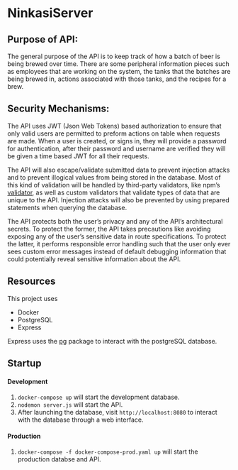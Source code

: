 # NinkasiServer

## Purpose of API:
The general purpose of the API is to keep track of how a batch of beer is being brewed over time. There are some peripheral information pieces such as employees that are working on the system, the tanks that the batches are being brewed in, actions associated with those tanks, and the recipes for a brew.

## Security Mechanisms:
The API uses JWT (Json Web Tokens) based authorization to ensure that only valid users are permitted to preform actions on table when requests are made. When a user is created, or signs in, they will provide a password for authentication, after their password and username are verified they will be given a time based JWT for all their requests.

The API will also escape/validate submitted data to prevent injection attacks and to prevent illogical values from being stored in the database. Most of this kind of validation will be handled by third-party validators, like npm’s [validator](https://github.com/chriso/validator.js), as well as custom validators that validate types of data that are unique to the API. Injection attacks will also be prevented by using prepared statements when querying the database.

The API protects both the user’s privacy and any of the API’s architectural secrets. To protect the former, the API takes precautions like avoiding exposing any of the user’s sensitive data in route specifications. To protect the latter, it performs responsible error handling such that the user only ever sees custom error messages instead of default debugging information that could potentially reveal sensitive information about the API.

## Resources

This project uses
* Docker
* PostgreSQL
* Express

Express uses the [pg](https://node-postgres.com/) package to interact with the postgreSQL database.


## Startup

#### Development
1. `docker-compose up` will start the development database.
1. `nodemon server.js` will start the API.
1. After launching the database, visit `http://localhost:8080` to interact with the database through a web interface.

#### Production
1. `docker-compose -f docker-compose-prod.yaml up` will start the production databse and API.
